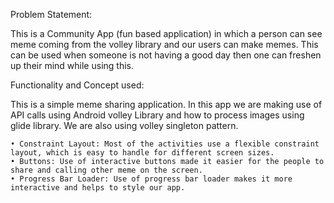 Problem Statement:

This is a Community App (fun based application) in which a person can see meme coming from the volley library and our users can make memes. This can be used when someone is not having a good day then one can freshen up their mind while using this.

Functionality and Concept used:

This is a simple meme sharing application. In this app we are making use of API calls using Android volley Library and how to process images using glide library. We are also using volley singleton pattern.

    • Constraint Layout: Most of the activities use a flexible constraint layout, which is easy to handle for different screen sizes.
    • Buttons: Use of interactive buttons made it easier for the people to share and calling other meme on the screen.
    • Progress Bar Loader: Use of progress bar loader makes it more interactive and helps to style our app.
